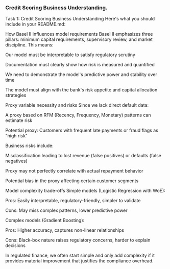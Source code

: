 ### Credit Scoring Business Understanding.

Task 1: Credit Scoring Business Understanding
Here's what you should include in your README.md:

How Basel II influences model requirements
Basel II emphasizes three pillars: minimum capital requirements, supervisory review, and market discipline. This means:

Our model must be interpretable to satisfy regulatory scrutiny

Documentation must clearly show how risk is measured and quantified

We need to demonstrate the model's predictive power and stability over time

The model must align with the bank's risk appetite and capital allocation strategies

Proxy variable necessity and risks
Since we lack direct default data:

A proxy based on RFM (Recency, Frequency, Monetary) patterns can estimate risk

Potential proxy: Customers with frequent late payments or fraud flags as "high risk"

Business risks include:

Misclassification leading to lost revenue (false positives) or defaults (false negatives)

Proxy may not perfectly correlate with actual repayment behavior

Potential bias in the proxy affecting certain customer segments

Model complexity trade-offs
Simple models (Logistic Regression with WoE):

Pros: Easily interpretable, regulatory-friendly, simpler to validate

Cons: May miss complex patterns, lower predictive power

Complex models (Gradient Boosting):

Pros: Higher accuracy, captures non-linear relationships

Cons: Black-box nature raises regulatory concerns, harder to explain decisions

In regulated finance, we often start simple and only add complexity if it provides material improvement that justifies the compliance overhead.